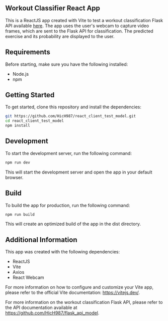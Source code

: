 ## Workout Classifier React App
This is a ReactJS app created with Vite to test a workout classification Flask API available [here](https://github.com/HicH987/flask_api_model). The app uses the user's webcam to capture video frames, which are sent to the Flask API for classification. The predicted exercise and its probability are displayed to the user.

## Requirements
Before starting, make sure you have the following installed:

- Node.js
- npm

## Getting Started
To get started, clone this repository and install the dependencies:

```bash
git https://github.com/HicH987/react_client_test_model.git
cd react_client_test_model
npm install
```
## Development
To start the development server, run the following command:
```bash
npm run dev
```
This will start the development server and open the app in your default browser.

## Build
To build the app for production, run the following command:
```bash
npm run build
```

This will create an optimized build of the app in the dist directory.


## Additional Information
This app was created with the following dependencies:

- ReactJS
- Vite
- Axios
- React Webcam

For more information on how to configure and customize your Vite app, please refer to the official Vite documentation: https://vitejs.dev/.

For more information on the workout classification Flask API, please refer to the API documentation available at https://github.com/HicH987/flask_api_model.